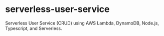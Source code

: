 # serverless-user-service
Serverless User Service (CRUD) using AWS Lambda, DynamoDB, Node.js, Typescript, and Serverless.
